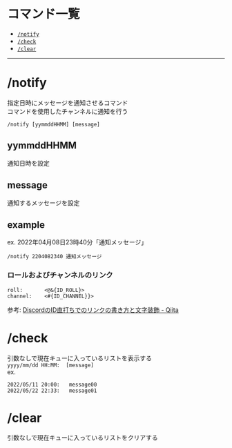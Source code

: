 # コマンド一覧
- [`/notify`](#notify)
- [`/check`](#check)
- [`/clear`](#clear)

---

# /notify
指定日時にメッセージを通知させるコマンド  
コマンドを使用したチャンネルに通知を行う  
```
/notify [yymmddHHMM] [message]
```
## yymmddHHMM
通知日時を設定  

## message
通知するメッセージを設定

## example
ex. 2022年04月08日23時40分「通知メッセージ」
```
/notify 2204082340 通知メッセージ
```

### ロールおよびチャンネルのリンク
```example
roll:       <@&{ID_ROLL}>
channel:    <#{ID_CHANNEL}}>
```
参考: [DiscordのID直打ちでのリンクの書き方と文字装飾 - Qiita](https://qiita.com/Mijinko/items/df3d2e1f90dbed5a4019)

# /check
引数なしで現在キューに入っているリストを表示する  
`yyyy/mm/dd HH:MM:  [message]`  
ex.  
```
2022/05/11 20:00:   message00
2022/05/22 22:33:   message01
```

# /clear
引数なしで現在キューに入っているリストをクリアする
